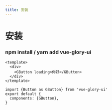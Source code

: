 ```yaml
---
title: 安装
---
```

# 安装



### npm install / yarn add vue-glory-ui
```vue
<template>
  <div>
    <GButton loading>你好</GButton>
  </div>
</template>

import {Button as GButton} from 'vue-glory-ui'
export default {
  components: {GButton},
}
```

